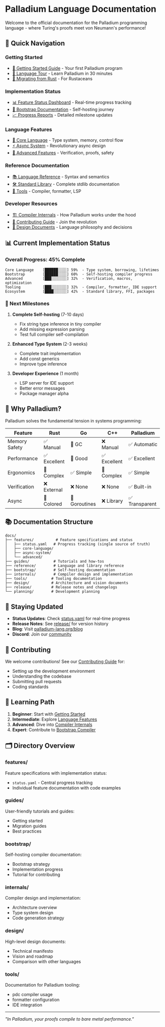 # Palladium Language Documentation

Welcome to the official documentation for the Palladium programming language - where Turing's proofs meet von Neumann's performance!

## 🚀 Quick Navigation

### Getting Started
- [📖 Getting Started Guide](./guides/getting-started.md) - Your first Palladium program
- [🎯 Language Tour](./guides/language-tour.md) - Learn Palladium in 30 minutes
- [🔄 Migrating from Rust](./guides/migration-from-rust.md) - For Rustaceans

### Implementation Status
- [📊 Feature Status Dashboard](./features/status.yaml) - Real-time progress tracking
- [🎉 Bootstrap Documentation](./bootstrap/) - Self-hosting journey
- [📈 Progress Reports](../reports/) - Detailed milestone updates

### Language Features
- [🧬 Core Language](./features/core-language/) - Type system, memory, control flow
- [⚡ Async System](./features/async-system/) - Revolutionary async design
- [🔬 Advanced Features](./features/advanced/) - Verification, proofs, safety

### Reference Documentation
- [📚 Language Reference](./reference/) - Syntax and semantics
- [🛠️ Standard Library](./stdlib/) - Complete stdlib documentation
- [🔧 Tools](./tools/) - Compiler, formatter, LSP

### Developer Resources
- [🏗️ Compiler Internals](./internals/) - How Palladium works under the hood
- [🤝 Contributing Guide](../CONTRIBUTING.md) - Join the revolution
- [📝 Design Documents](./design/) - Language philosophy and decisions

## 📊 Current Implementation Status

### Overall Progress: 45% Complete

```
Core Language    [██████░░░░] 59%  - Type system, borrowing, lifetimes
Bootstrap        [██████░░░░] 60%  - Self-hosting compiler progress  
Advanced         [███░░░░░░░] 32%  - Verification, macros, optimization
Tooling          [███░░░░░░░] 32%  - Compiler, formatter, IDE support
Ecosystem        [████░░░░░░] 42%  - Standard library, FFI, packages
```

### 🎯 Next Milestones

1. **Complete Self-hosting** (7-10 days)
   - Fix string type inference in tiny compiler
   - Add missing expression parsing
   - Test full compiler self-compilation

2. **Enhanced Type System** (2-3 weeks)
   - Complete trait implementation
   - Add const generics
   - Improve type inference

3. **Developer Experience** (1 month)
   - LSP server for IDE support
   - Better error messages
   - Package manager alpha

## 🌟 Why Palladium?

Palladium solves the fundamental tension in systems programming:

| Feature | Rust | Go | C++ | Palladium |
|---------|------|-----|-----|-----------|
| Memory Safety | ✅ Manual | 🤷 GC | ❌ Manual | ✅ Automatic |
| Performance | ✅ Excellent | 🤷 Good | ✅ Excellent | ✅ Excellent |
| Ergonomics | 🤷 Complex | ✅ Simple | 🤷 Complex | ✅ Simple |
| Verification | ❌ External | ❌ None | ❌ None | ✅ Built-in |
| Async | 🤷 Colored | 🤷 Goroutines | ❌ Library | ✅ Transparent |

## 📚 Documentation Structure

```
docs/
├── features/          # Feature specifications and status
│   ├── status.yaml   # Progress tracking (single source of truth)
│   ├── core-language/
│   ├── async-system/
│   └── advanced/
├── guides/           # Tutorials and how-tos
├── reference/        # Language and library reference
├── bootstrap/        # Self-hosting documentation
├── internals/        # Compiler design and implementation
├── tools/           # Tooling documentation
├── design/          # Architecture and vision documents
├── release/         # Release notes and changelogs
└── planning/        # Development planning
```

## 🔄 Staying Updated

- **Status Updates**: Check [status.yaml](./features/status.yaml) for real-time progress
- **Release Notes**: See [release/](./release/) for version history
- **Blog**: Visit [palladium-lang.org/blog](https://palladium-lang.org/blog)
- **Discord**: Join our [community](https://discord.gg/palladium)

## 🤝 Contributing

We welcome contributions! See our [Contributing Guide](../CONTRIBUTING.md) for:
- Setting up the development environment
- Understanding the codebase
- Submitting pull requests
- Coding standards

## 📖 Learning Path

1. **Beginner**: Start with [Getting Started](./guides/getting-started.md)
2. **Intermediate**: Explore [Language Features](./features/)
3. **Advanced**: Dive into [Compiler Internals](./internals/)
4. **Expert**: Contribute to [Bootstrap Compiler](./bootstrap/)

## 🗂️ Directory Overview

### features/
Feature specifications with implementation status:
- `status.yaml` - Central progress tracking
- Individual feature documentation with code examples

### guides/
User-friendly tutorials and guides:
- Getting started
- Migration guides
- Best practices

### bootstrap/
Self-hosting compiler documentation:
- Bootstrap strategy
- Implementation progress
- Tutorial for contributing

### internals/
Compiler design and implementation:
- Architecture overview
- Type system design
- Code generation strategy

### design/
High-level design documents:
- Technical manifesto
- Vision and roadmap
- Comparison with other languages

### tools/
Documentation for Palladium tooling:
- pdc compiler usage
- formatter configuration
- IDE integration

---

*"In Palladium, your proofs compile to bare metal performance."*